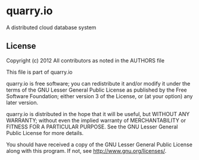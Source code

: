 # quarry.io

A distributed cloud database system

## License 

Copyright (c) 2012 All contributors as noted in the AUTHORS file

This file is part of quarry.io

quarry.io is free software; you can redistribute it and/or modify it under
the terms of the GNU Lesser General Public License as published by
the Free Software Foundation; either version 3 of the License, or
(at your option) any later version.

quarry.io is distributed in the hope that it will be useful,
but WITHOUT ANY WARRANTY; without even the implied warranty of
MERCHANTABILITY or FITNESS FOR A PARTICULAR PURPOSE.  See the
GNU Lesser General Public License for more details.

You should have received a copy of the GNU Lesser General Public License
along with this program.  If not, see <http://www.gnu.org/licenses/>.